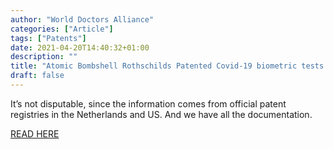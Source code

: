 ```yaml
---
author: "World Doctors Alliance"
categories: ["Article"]
tags: ["Patents"]
date: 2021-04-20T14:40:32+01:00
description: ""
title: "Atomic Bombshell Rothschilds Patented Covid-19 biometric tests in 2015. And 2017."
draft: false
---
```


It’s not disputable, since the information comes from official patent  registries in the Netherlands and US. 
And we have all the documentation.  

[READ HERE](https://silview.media/2020/10/04/atomic-bombshell-rothschilds-patented-covid-19-biometric-tests-in-2015-and-2017/)